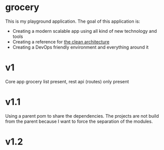 grocery
=======
This is my playground application. The goal of this application is:

* Creating a modern scalable app using all kind of new technology and tools
* Creating a reference for [the clean architecture](http://blog.8thlight.com/uncle-bob/2012/08/13/the-clean-architecture.html)
* Creating a DevOps friendly environment and everything around it 

v1
===
Core app grocery list present, rest api (routes) only present

v1.1
===
Using a parent pom to share the dependencies. The projects are not build from the parent because I want to force the separation of the modules. 

v1.2
===
